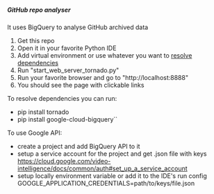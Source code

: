 ##### GitHub repo analyser

It uses BigQuery to analyse GitHub archived data

1. Get this repo
1. Open it in your favorite Python IDE
1. Add virtual environment or use whatever you want to [resolve dependencies](#rdep)
1. Run "start_web_server_tornado.py"
1. Run your favorite browser and go to "http://localhost:8888"
1. You should see the page with clickable links

<a name="rdep"></a>To resolve dependencies you can run:
- pip install tornado
- pip install google-cloud-bigquery``

To use Google API:
- create a project and add BigQuery API to it
- setup a service account for the project and get .json file with keys
https://cloud.google.com/video-intelligence/docs/common/auth#set_up_a_service_account
- setup locally environment variable or add it to the IDE's run config
GOOGLE_APPLICATION_CREDENTIALS=path/to/keys/file.json

